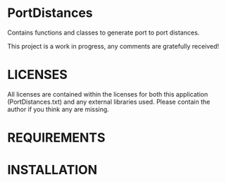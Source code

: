 PortDistances
=============

Contains functions and classes to generate port to port distances.

This project is a work in progress, any comments are gratefully received!

LICENSES
========
 All licenses are contained within the licenses for both this application (PortDistances.txt) and any external libraries used. Please contain the author if you think any are missing.

REQUIREMENTS
============


INSTALLATION
============

